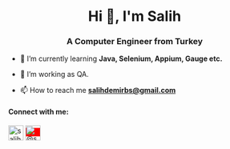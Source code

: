 <h1 align="center">Hi 👋, I'm Salih</h1>
<h3 align="center">A Computer Engineer from Turkey</h3>



- 🌱 I’m currently learning **Java, Selenium, Appium, Gauge etc.**

- 👀 I’m working as QA.

- 📫 How to reach me **salihdemirbs@gmail.com**

<h4 align="left">Connect with me:</h4>
<p align="left">

<a href= "https://linkedin.com/in/salihdemirbas" target="blank"><img align="center" src="https://cdn.jsdelivr.net/npm/simple-icons@3.0.1/icons/linkedin.svg" alt="salihdemirbas" height="30" width="30" /></a>
<a style="background-color:red" href="https://medium.com/@salihdemirbas" target="blank"><img align="center" src="https://cdn.jsdelivr.net/npm/simple-icons@3.0.1/icons/medium.svg" alt="@salihdemirbas" height="30" width="30" /></a>
</p>


 

